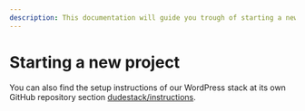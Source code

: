 ```yaml
---
description: This documentation will guide you trough of starting a new project.
---
```


# Starting a new project

You can also find the setup instructions of our WordPress stack at its own GitHub repository section [dudestack/instructions](https://github.com/digitoimistodude/dudestack-instructions).
